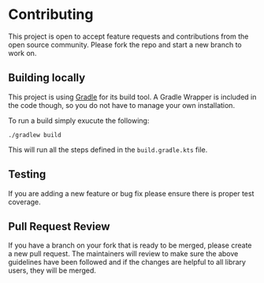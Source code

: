 # Contributing
This project is open to accept feature requests and contributions from the open source community.
Please fork the repo and start a new branch to work on.


## Building locally
This project is using [Gradle](https://gradle.org/) for its build tool.
A Gradle Wrapper is included in the code though, so you do not have to manage your own installation.

To run a build simply exucute the following:

```shell script
./gradlew build
```

This will run all the steps defined in the `build.gradle.kts` file.


## Testing
If you are adding a new feature or bug fix please ensure there is proper test coverage.

## Pull Request Review
If you have a branch on your fork that is ready to be merged, please create a new pull request.
The maintainers will review to make sure the above guidelines have been followed and
if the changes are helpful to all library users, they will be merged.
